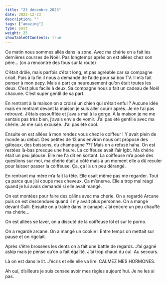 ```yaml
---
title: "23 décembre 2023"
date: 2023-12-23
description: ""
tags: ["amazing"]
type: post
weight: 25
showTableOfContents: true
---
```


Ce matin nous sommes allés dans la zone. Avec ma chérie on a fait les dernières courses de Noël. Pas longtemps après on est allées chez son père… (on a rencontré des fous sur la route)

C’était drôle, mais parfois c’était long, et pas agréable car sa compagne criait. Puis à la fin il nous a demandé de l’aide pour sa box TV. Il m’a fait penser à mon papy. Mais à part ça heureusement qu’on était toutes les deux. C’est plus facile à deux. Sa compagne nous a fait un cadeau de Noël chacune. C’est super gentil de sa part. 

En rentrant à la maison on a croisé un chien qui s’était enfui ? Aucune idée mais en rentrant devant la maison je suis aller courir après. Je ne l’ai pas retrouvé. J’étais essoufflée et j’avais mal à la gorge. À la maison je ne me sentais pas très bien, j’avais envie de vomir. J’ai pas été gentille avec ma chérie. Je me suis excusée. J’ai pas été cool. 

Ensuite on est allées à mon rendez vous chez le coiffeur ! Y avait plein de monde au début. Des petites de 13 ans environ nous ont proposé des gâteaux, des boissons, du champagne ??? Mais on a refusé haha. On est restées là-bas presque une heure. La coiffeuse avait l’air lgbt. Ma chérie était un peu jalouse. Elle me l'a dit en sortant. La coiffeuse m’a posé des questions sur moi, ma chérie était à côté mais à un moment elle a dû reculer pour laisser passer la coiffeuse. Ça, ça l’a un peu dérangé.

En rentrant ma mère m’a fait la tête. Elle osait même pas me regarder. Tout ça parce que j’ai coupé mes cheveux. Ça m’énerve. Elle a trop mal réagi quand je lui avais demandé si elle avait mangé. 

On est montées pour faire des câlins avec ma chérie. On a regardé Arcane puis on est descendues quand il n’y avait plus personne. On a mangé devant Gulli. Ensuite on a traîné dans le canapé. J’ai encore un peu chauffé ma chérie…

On est allées se laver, on a discuté de la coiffeuse lol et sur le porno. 

On a regardé arcane. On a mangé un cookie ! Entre temps on mettait sur pause et on rigolait. 

Après s’être brossées les dents on a fait une battle de regards. J’ai gagné askip mais je pense qu’on a fait égalité. J’ai trop chaud du cul. Au secours. 

Là on est dans le lit. J’écris et elle elle va lire. CALMEZ MES HORMONES. 

Ah oui, d’ailleurs je suis censée avoir mes règles aujourd’hui. Je ne les ai pas. 